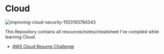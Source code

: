 # Cloud

![improving-cloud-security-1553193784543](https://github.com/hhphu/Cloud/assets/45286750/05645b94-3261-4163-81f3-b8584ec5922c)

This Repository contains all resources/notes/cheatsheet I've compiled while learning Cloud. 
- [AWS Cloud Resume Challenge]()
